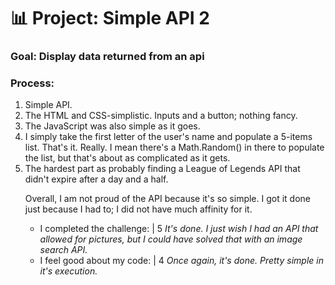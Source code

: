 # 📊 Project: Simple API 2

### Goal: Display data returned from an api

### Process:

<ol>
  <li>Simple API.</li>
  <li>The HTML and CSS-simplistic. Inputs and a button; nothing fancy.</li>
  <li>The JavaScript was also simple as it goes.</li>  
  <li>I simply take the first letter of the user's name and populate a 5-items list.  That's it.  Really.  I mean there's a Math.Random() in there to populate the list, but that's about as complicated as it gets.</li>
  <li>The hardest part as probably finding a League of Legends API that didn't expire after a day and a half.</li>

<p>Overall, I am not proud of the API because it's so simple.  I got it done just because I had to; I did not have much affinity for it.</p>

<ul>
  <li>I completed the challenge: | 5 <em>It's done. I just wish I had an API that allowed for pictures, but I could have solved that with an image search API.</em></li>
  <li>I feel good about my code: | 4 <em>Once again, it's done.  Pretty simple in it's execution.</em></li>
</ul>

